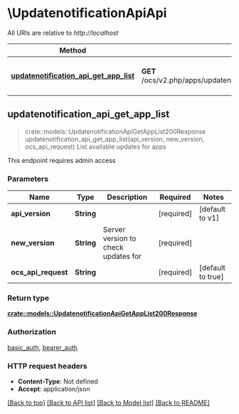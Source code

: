 # \UpdatenotificationApiApi

All URIs are relative to *http://localhost*

Method | HTTP request | Description
------------- | ------------- | -------------
[**updatenotification_api_get_app_list**](UpdatenotificationApiApi.md#updatenotification_api_get_app_list) | **GET** /ocs/v2.php/apps/updatenotification/api/{apiVersion}/applist/{newVersion} | List available updates for apps



## updatenotification_api_get_app_list

> crate::models::UpdatenotificationApiGetAppList200Response updatenotification_api_get_app_list(api_version, new_version, ocs_api_request)
List available updates for apps

This endpoint requires admin access

### Parameters


Name | Type | Description  | Required | Notes
------------- | ------------- | ------------- | ------------- | -------------
**api_version** | **String** |  | [required] |[default to v1]
**new_version** | **String** | Server version to check updates for | [required] |
**ocs_api_request** | **String** |  | [required] |[default to true]

### Return type

[**crate::models::UpdatenotificationApiGetAppList200Response**](updatenotification_api_get_app_list_200_response.md)

### Authorization

[basic_auth](../README.md#basic_auth), [bearer_auth](../README.md#bearer_auth)

### HTTP request headers

- **Content-Type**: Not defined
- **Accept**: application/json

[[Back to top]](#) [[Back to API list]](../README.md#documentation-for-api-endpoints) [[Back to Model list]](../README.md#documentation-for-models) [[Back to README]](../README.md)


